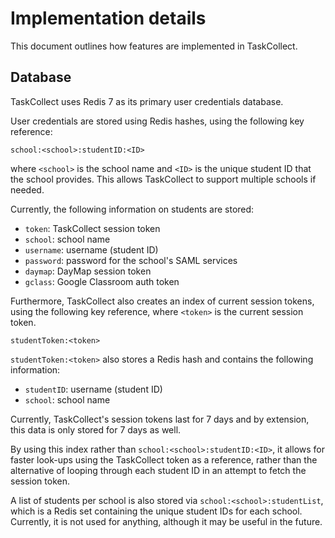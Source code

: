 # Implementation details
This document outlines how features are implemented in TaskCollect. 

## Database

TaskCollect uses Redis 7 as its primary user credentials database. 

User credentials are stored using Redis hashes, using the following key reference:
```
school:<school>:studentID:<ID>
```
where ``<school>`` is the school name and ``<ID>`` is the unique student ID that the school provides. This allows TaskCollect to support multiple schools if needed. 

Currently, the following information on students are stored:
- ``token``: TaskCollect session token
- ``school``: school name
- ``username``: username (student ID)
- ``password``: password for the school's SAML services
- ``daymap``: DayMap session token
- ``gclass``: Google Classroom auth token

Furthermore, TaskCollect also creates an index of current session tokens, using the following key reference, where ``<token>`` is the current session token.
```
studentToken:<token>
```
``studentToken:<token>`` also stores a Redis hash and contains the following information:
- ``studentID``: username (student ID)
- ``school``: school name

Currently, TaskCollect's session tokens last for 7 days and by extension, this data is only stored for 7 days as well. 

By using this index rather than ``school:<school>:studentID:<ID>``, it allows for faster look-ups using the TaskCollect token as a reference, rather than the alternative of looping through each student ID in an attempt to fetch the session token.

A list of students per school is also stored via ``school:<school>:studentList``, which is a Redis set containing the unique student IDs for each school. Currently, it is not used for anything, although it may be useful in the future.
